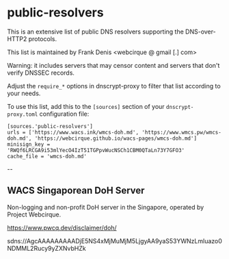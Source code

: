 # public-resolvers

This is an extensive list of public DNS resolvers supporting the
DNS-over-HTTP2 protocols.

This list is maintained by Frank Denis <webcirque @ gmail [.] com>

Warning: it includes servers that may censor content and servers that don't
verify DNSSEC records.

Adjust the `require_*` options in dnscrypt-proxy to filter that list
according to your needs.

To use this list, add this to the `[sources]` section of your
`dnscrypt-proxy.toml` configuration file:

    [sources.'public-resolvers']
    urls = ['https://www.wacs.ink/wmcs-doh.md', 'https://www.wmcs.pw/wmcs-doh.md', 'https://webcirque.github.io/wacs-pages/wmcs-doh.md']
    minisign_key = 'RWQf6LRCGA9i53mlYecO4IzT51TGPpvWucNSCh1CBM0QTaLn73Y7GFO3'
    cache_file = 'wmcs-doh.md'

--


## WACS Singaporean DoH Server

Non-logging and non-profit DoH server in the Singapore, operated by Project Webcirque.

https://www.pwcq.dev/disclaimer/doh/

sdns://AgcAAAAAAAAADjE5NS4xMjMuMjM5LjgyAA9yaS53YWNzLmluazo0NDMML2Rucy9yZXNvbHZk
